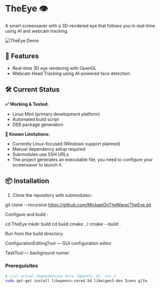 # TheEye 👁️

A smart screensaver with a 3D-rendered eye that follows you in real-time using AI and webcam tracking.

![TheEye Demo](link-to-demo-gif-or-image)

## 🚀 Features

- Real-time 3D eye rendering with OpenGL
- Webcam Head Tracking using AI-powered face detection

## 🛠️ Current Status

**✅ Working & Tested:**
- Linux Mint (primary development platform)
- Automated build script
- DEB package generation

**🔧 Known Limitations:**
- Currently Linux-focused (Windows support planned)
- Manual dependency setup required
- Submodules use SSH URLs
- The project generates an executable file, you need to configure your screensaver to launch it.

## 📦 Installation


1. Clone the repository with submodules::

git clone --recursive https://github.com/MickaelOnTheWave/TheEye.git

Configure and build :

cd TheEye
mkdir build
cd build
cmake ../
cmake --build .

Run from the build directory:

ConfigurationEditingTool — GUI configuration editor

TaskTool — background runner


### Prerequisites
```bash
# List actual dependencies here (OpenCV, Qt, etc.)
sudo apt-get install libopencv-core4.5d libeigen3-dev Iconv glfw
